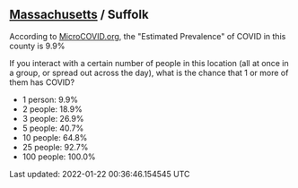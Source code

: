 
## [Massachusetts](/united-states/massachusetts) / Suffolk

According to [MicroCOVID.org](http://microcovid.org),
the "Estimated Prevalence" of COVID in this county is 9.9%

If you interact with a certain number of people in this location
(all at once in a group, or spread out across the day), what is the chance that
1 or more of them has COVID?

- 1 person: 9.9%
- 2 people: 18.9%
- 3 people: 26.9%
- 5 people: 40.7%
- 10 people: 64.8%
- 25 people: 92.7%
- 100 people: 100.0%

Last updated: 2022-01-22 00:36:46.154545 UTC
